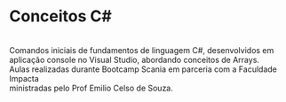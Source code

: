 <h1>Conceitos C#</h1><br>
Comandos iniciais de fundamentos de linguagem C#, desenvolvidos em <br>
aplicação console no Visual Studio, abordando conceitos de Arrays.<br>
Aulas realizadas durante Bootcamp Scania em parceria com a Faculdade Impacta<br>
ministradas pelo Prof Emilio Celso de Souza.
